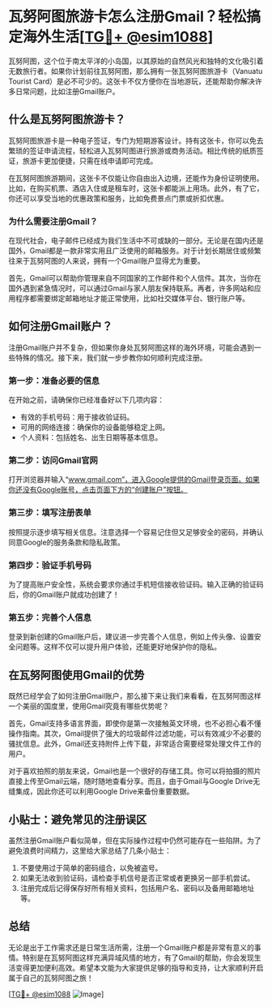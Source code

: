 # 瓦努阿图旅游卡怎么注册Gmail？轻松搞定海外生活[[TG💪+ @esim1088](https://t.me/s/esim1088)]

瓦努阿图，这个位于南太平洋的小岛国，以其原始的自然风光和独特的文化吸引着无数旅行者。如果你计划前往瓦努阿图，那么拥有一张瓦努阿图旅游卡（Vanuatu Tourist Card）是必不可少的。这张卡不仅方便你在当地游玩，还能帮助你解决许多日常问题，比如注册Gmail账户。

## 什么是瓦努阿图旅游卡？

瓦努阿图旅游卡是一种电子签证，专门为短期游客设计。持有这张卡，你可以免去繁琐的签证申请流程，轻松进入瓦努阿图进行旅游或商务活动。相比传统的纸质签证，旅游卡更加便捷，只需在线申请即可完成。

在瓦努阿图旅游期间，这张卡不仅能让你自由出入边境，还能作为身份证明使用。比如，在购买机票、酒店入住或是租车时，这张卡都能派上用场。此外，有了它，你还可以享受当地的优惠政策和服务，比如免费景点门票或折扣优惠。

### 为什么需要注册Gmail？

在现代社会，电子邮件已经成为我们生活中不可或缺的一部分。无论是在国内还是国外，Gmail都是一款非常实用且广泛使用的邮箱服务。对于计划长期居住或频繁往来于瓦努阿图的人来说，拥有一个Gmail账户显得尤为重要。

首先，Gmail可以帮助你管理来自不同国家的工作邮件和个人信件。其次，当你在国外遇到紧急情况时，可以通过Gmail与家人朋友保持联系。再者，许多网站和应用程序都需要绑定邮箱地址才能正常使用，比如社交媒体平台、银行账户等。

## 如何注册Gmail账户？

注册Gmail账户并不复杂，但如果你身处瓦努阿图这样的海外环境，可能会遇到一些特殊的情况。接下来，我们就一步步教你如何顺利完成注册。

### 第一步：准备必要的信息

在开始之前，请确保你已经准备好以下几项内容：

- 有效的手机号码：用于接收验证码。
- 可用的网络连接：确保你的设备能够稳定上网。
- 个人资料：包括姓名、出生日期等基本信息。

### 第二步：访问Gmail官网

打开浏览器并输入“www.gmail.com”，进入Google提供的Gmail登录页面。如果你还没有Google账号，点击页面下方的“创建账户”按钮。

### 第三步：填写注册表单

按照提示逐步填写相关信息。注意选择一个容易记住但又足够安全的密码，并确认同意Google的服务条款和隐私政策。

### 第四步：验证手机号码

为了提高账户安全性，系统会要求你通过手机短信接收验证码。输入正确的验证码后，你的Gmail账户就成功创建了！

### 第五步：完善个人信息

登录到新创建的Gmail账户后，建议进一步完善个人信息，例如上传头像、设置安全问题等。这样不仅可以提升用户体验，还能更好地保护你的隐私。

## 在瓦努阿图使用Gmail的优势

既然已经学会了如何注册Gmail账户，那么接下来让我们来看看，在瓦努阿图这样一个美丽的国度里，使用Gmail究竟有哪些优势呢？

首先，Gmail支持多语言界面，即使你是第一次接触英文环境，也不必担心看不懂操作指南。其次，Gmail提供了强大的垃圾邮件过滤功能，可以有效减少不必要的骚扰信息。此外，Gmail还支持附件上传下载，非常适合需要经常处理文件工作的用户。

对于喜欢拍照的朋友来说，Gmail也是一个很好的存储工具。你可以将拍摄的照片直接上传至Gmail云端，随时随地查看分享。而且，由于Gmail与Google Drive无缝集成，因此你还可以利用Google Drive来备份重要数据。

## 小贴士：避免常见的注册误区

虽然注册Gmail账户看似简单，但在实际操作过程中仍然可能存在一些陷阱。为了避免浪费时间精力，这里给大家总结了几条小贴士：

1. 不要使用过于简单的密码组合，以免被盗号。
2. 如果无法收到验证码，请检查手机信号是否正常或者更换另一部手机尝试。
3. 注册完成后记得保存好所有相关资料，包括用户名、密码以及备用邮箱地址等。

## 总结

无论是出于工作需求还是日常生活所需，注册一个Gmail账户都是非常有意义的事情。特别是在瓦努阿图这样充满异域风情的地方，有了Gmail的帮助，你会发现生活变得更加便利高效。希望本文能为大家提供足够的指导和支持，让大家顺利开启属于自己的瓦努阿图之旅！

[[TG💪+ @esim1088](https://t.me/s/esim1088) ![Image](https://i.postimg.cc/4NQfJmqS/Snipaste-2025-05-13-00-14-12.png)]